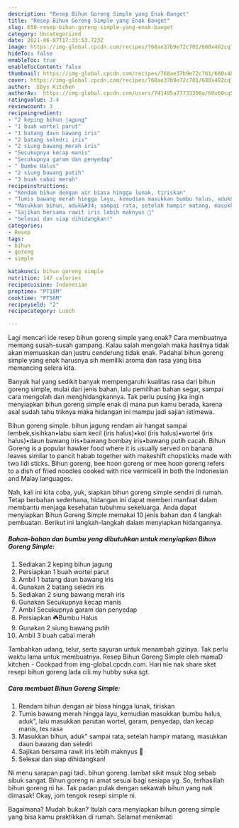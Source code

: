 ```yaml
---
description: "Resep Bihun Goreng Simple yang Enak Banget"
title: "Resep Bihun Goreng Simple yang Enak Banget"
slug: 658-resep-bihun-goreng-simple-yang-enak-banget
category: Uncategorized
date: 2021-06-07T17:33:53.723Z
image: https://img-global.cpcdn.com/recipes/768ae37b9e72c701/680x482cq70/bihun-goreng-simple-foto-resep-utama.jpg
hideToc: false
enableToc: true
enableTocContent: false
thumbnail: https://img-global.cpcdn.com/recipes/768ae37b9e72c701/680x482cq70/bihun-goreng-simple-foto-resep-utama.jpg
cover: https://img-global.cpcdn.com/recipes/768ae37b9e72c701/680x482cq70/bihun-goreng-simple-foto-resep-utama.jpg
author:  Ebys Kitchen
authorAv:  https://img-global.cpcdn.com/users/741495a77733308a/60x60cq50/avatar.jpg
ratingvalue: 3.4
reviewcount: 3
recipeingredient:
- "2 keping bihun jagung"
- "1 buah wortel parut"
- "1 batang daun bawang iris"
- "2 batang seledri iris"
- "2 siung bawang merah iris"
- "Secukupnya kecap manis"
- "Secukupnya garam dan penyedap"
- " Bumbu Halus"
- "2 siung bawang putih"
- "3 buah cabai merah"
recipeinstructions:
- "Rendam bihun dengan air biasa hingga lunak, tiriskan"
- "Tumis bawang merah hingga layu, kemudian masukkan bumbu halus, aduk&#34;, lalu masukkan parutan wortel, garam, penyedap, dan kecap manis, tes rasa"
- "Masukkan bihun, aduk&#34; sampai rata, setelah hampir matang, masukkan daun bawang dan seledri"
- "Sajikan bersama rawit iris lebih maknyus 🤤"
- "Selesai dan siap dihidangkan!"
categories:
- Resep
tags:
- bihun
- goreng
- simple

katakunci: bihun goreng simple 
nutrition: 147 calories
recipecuisine: Indonesian
preptime: "PT18M"
cooktime: "PT56M"
recipeyield: "2"
recipecategory: Lunch

---
```



Lagi mencari ide resep bihun goreng simple yang enak? Cara membuatnya memang susah-susah gampang. Kalau salah mengolah maka hasilnya tidak akan memuaskan dan justru cenderung tidak enak. Padahal bihun goreng simple yang enak harusnya sih memiliki aroma dan rasa yang bisa memancing selera kita.


Banyak hal yang sedikit banyak mempengaruhi kualitas rasa dari bihun goreng simple, mulai dari jenis bahan, lalu pemilihan bahan segar, sampai cara mengolah dan menghidangkannya. Tak perlu pusing jika ingin menyiapkan bihun goreng simple enak di mana pun kamu berada, karena asal sudah tahu triknya maka hidangan ini mampu jadi sajian istimewa.

Bihun goreng simple. bihun jagung rendam air hangat sampai lembek,sisihkan•labu siam kecil (iris halus)•kol (iris halus)•wortel (iris halus)•daun bawang iris•bawang bombay iris•bawang putih cacah. Bihun Goreng is a popular hawker food where it is usually served on banana leaves similar to pancit habab together with makeshift chopsticks made with two lidi sticks. Bihun goreng, bee hoon goreng or mee hoon goreng refers to a dish of fried noodles cooked with rice vermicelli in both the Indonesian and Malay languages.


Nah, kali ini kita coba, yuk, siapkan bihun goreng simple sendiri di rumah. Tetap berbahan sederhana, hidangan ini dapat memberi manfaat dalam membantu menjaga kesehatan tubuhmu sekeluarga. Anda dapat menyiapkan Bihun Goreng Simple memakai 10 jenis bahan dan 4 langkah pembuatan. Berikut ini langkah-langkah dalam menyiapkan hidangannya.

<!--inarticleads1-->

##### Bahan-bahan dan bumbu yang dibutuhkan untuk menyiapkan Bihun Goreng Simple:

1. Sediakan 2 keping bihun jagung
1. Persiapkan 1 buah wortel parut
1. Ambil 1 batang daun bawang iris
1. Gunakan 2 batang seledri iris
1. Sediakan 2 siung bawang merah iris
1. Gunakan Secukupnya kecap manis
1. Ambil Secukupnya garam dan penyedap
1. Persiapkan  ☘️Bumbu Halus
1. Gunakan 2 siung bawang putih
1. Ambil 3 buah cabai merah


Tambahkan udang, telur, serta sayuran untuk menambah gizinya. Tak perlu waktu lama untuk membuatnya. Resep Bihun Goreng Simple oleh mamaD kitchen - Cookpad from img-global.cpcdn.com. Hari nie nak share sket resepi bihun goreng lada cili.my hubby suka sgt. 

<!--inarticleads2-->

##### Cara membuat Bihun Goreng Simple:

1. Rendam bihun dengan air biasa hingga lunak, tiriskan
1. Tumis bawang merah hingga layu, kemudian masukkan bumbu halus, aduk&#34;, lalu masukkan parutan wortel, garam, penyedap, dan kecap manis, tes rasa
1. Masukkan bihun, aduk&#34; sampai rata, setelah hampir matang, masukkan daun bawang dan seledri
1. Sajikan bersama rawit iris lebih maknyus 🤤
1. Selesai dan siap dihidangkan!

Ni menu sarapan pagi tadi. bihun goreng. lambat sikit msuk blog sebab sibuk sangat. Bihun goreng ni amat sesuai bagi sesiapa yg. So, terhasillah bihun goreng ni ha. Tak padan pulak dengan sekawah bihun yang nak dimasak! Okay, jom tengok resepi simple ni. 

Bagaimana? Mudah bukan? Itulah cara menyiapkan bihun goreng simple yang bisa kamu praktikkan di rumah. Selamat menikmati

